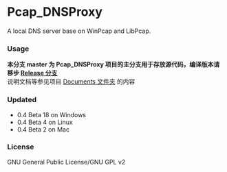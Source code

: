 ﻿Pcap_DNSProxy
=====
A local DNS server base on WinPcap and LibPcap.

### Usage
**本分支 master 为 Pcap_DNSProxy 项目的主分支用于存放源代码，编译版本请移步 [Release 分支](https://github.com/chengr28/Pcap_DNSProxy/tree/Release)**<br />
说明文档等参见项目 [Documents 文件夹](https://github.com/chengr28/Pcap_DNSProxy/tree/master/Documents) 的内容

### Updated
* 0.4 Beta 18   on Windows
* 0.4 Beta 4    on Linux
* 0.4 Beta 2    on Mac

### License
GNU General Public License/GNU GPL v2
